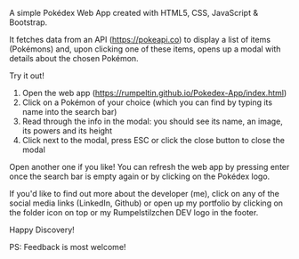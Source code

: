 A simple Pokédex Web App created with HTML5, CSS, JavaScript & Bootstrap.

It fetches data from an API (https://pokeapi.co) to display a list of items (Pokémons) and, upon clicking one of these items, opens up a modal with
details about the chosen Pokémon.

Try it out!

1. Open the web app (https://rumpeltin.github.io/Pokedex-App/index.html)
2. Click on a Pokémon of your choice (which you can find by typing its name into the search bar)
3. Read through the info in the modal: you should see its name, an image, its powers and its height
4. Click next to the modal, press ESC or click the close button to close the modal

Open another one if you like! 
You can refresh the web app by pressing enter once the search bar is empty again or by clicking on the Pokédex logo.

If you'd like to find out more about the developer (me), click on any of the social media links (LinkedIn, Github) or open up my portfolio by clicking
on the folder icon on top or my Rumpelstilzchen DEV logo in the footer.

Happy Discovery!

PS: Feedback is most welcome!
